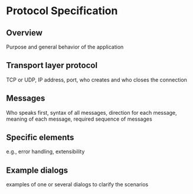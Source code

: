# Protocol Specification

## Overview
Purpose and general behavior of the application

## Transport layer protocol
TCP or UDP, IP address, port, who creates and who closes the connection

## Messages
Who speaks first, syntax of all messages, direction for each message, meaning of each message, required sequence of messages

## Specific elements
e.g., error handling, extensibility

## Example dialogs
examples of one or several dialogs to clarify the scenarios